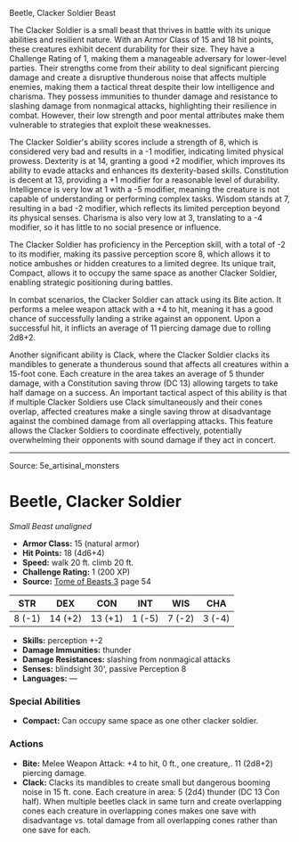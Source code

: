 <MonsterName/>Beetle, Clacker Soldier</MonsterName>
<CreatureType/>Beast</CreatureType>

<summary>The Clacker Soldier is a small beast that thrives in battle with its unique abilities and resilient nature. With an Armor Class of 15 and 18 hit points, these creatures exhibit decent durability for their size. They have a Challenge Rating of 1, making them a manageable adversary for lower-level parties. Their strengths come from their ability to deal significant piercing damage and create a disruptive thunderous noise that affects multiple enemies, making them a tactical threat despite their low intelligence and charisma. They possess immunities to thunder damage and resistance to slashing damage from nonmagical attacks, highlighting their resilience in combat. However, their low strength and poor mental attributes make them vulnerable to strategies that exploit these weaknesses.</summary>

<detail>

The Clacker Soldier's ability scores include a strength of 8, which is considered very bad and results in a -1 modifier, indicating limited physical prowess. Dexterity is at 14, granting a good +2 modifier, which improves its ability to evade attacks and enhances its dexterity-based skills. Constitution is decent at 13, providing a +1 modifier for a reasonable level of durability. Intelligence is very low at 1 with a -5 modifier, meaning the creature is not capable of understanding or performing complex tasks. Wisdom stands at 7, resulting in a bad -2 modifier, which reflects its limited perception beyond its physical senses. Charisma is also very low at 3, translating to a -4 modifier, so it has little to no social presence or influence.

The Clacker Soldier has proficiency in the Perception skill, with a total of -2 to its modifier, making its passive perception score 8, which allows it to notice ambushes or hidden creatures to a limited degree. Its unique trait, Compact, allows it to occupy the same space as another Clacker Soldier, enabling strategic positioning during battles. 

In combat scenarios, the Clacker Soldier can attack using its Bite action. It performs a melee weapon attack with a +4 to hit, meaning it has a good chance of successfully landing a strike against an opponent. Upon a successful hit, it inflicts an average of 11 piercing damage due to rolling 2d8+2.

Another significant ability is Clack, where the Clacker Soldier clacks its mandibles to generate a thunderous sound that affects all creatures within a 15-foot cone. Each creature in the area takes an average of 5 thunder damage, with a Constitution saving throw (DC 13) allowing targets to take half damage on a success. An important tactical aspect of this ability is that if multiple Clacker Soldiers use Clack simultaneously and their cones overlap, affected creatures make a single saving throw at disadvantage against the combined damage from all overlapping attacks. This feature allows the Clacker Soldiers to coordinate effectively, potentially overwhelming their opponents with sound damage if they act in concert.</detail>



---

Source: 5e_artisinal_monsters

# Beetle, Clacker Soldier

*Small* *Beast* *unaligned*

- **Armor Class:** 15 (natural armor)
- **Hit Points:** 18 (4d6+4)
- **Speed:** walk 20 ft. climb 20 ft.
- **Challenge Rating:** 1 (200 XP)
- **Source:** [Tome of Beasts 3](https://koboldpress.com/kpstore/product/tome-of-beasts-3-for-5th-edition/) page 54

| STR | DEX | CON | INT | WIS | CHA |
| --- | --- | --- | --- | --- | --- |
| 8 (-1) | 14 (+2) | 13 (+1) | 1 (-5) | 7 (-2) | 3 (-4) |

- **Skills:** perception +-2
- **Damage Immunities:** thunder
- **Damage Resistances:** slashing from nonmagical attacks
- **Senses:** blindsight 30', passive Perception 8
- **Languages:** —

### Special Abilities

- **Compact:** Can occupy same space as one other clacker soldier.

### Actions

- **Bite:** Melee Weapon Attack: +4 to hit, 0 ft., one creature,. 11 (2d8+2) piercing damage.
- **Clack:** Clacks its mandibles to create small but dangerous booming noise in 15 ft. cone. Each creature in area: 5 (2d4) thunder (DC 13 Con half). When multiple beetles clack in same turn and create overlapping cones each creature in overlapping cones makes one save with disadvantage vs. total damage from all overlapping cones rather than one save for each.




